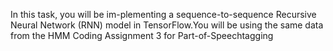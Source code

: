  In this task, you will be im-plementing a sequence-to-sequence Recursive Neural Network (RNN) model in TensorFlow.You will be using the same data from the HMM Coding Assignment 3 for Part-of-Speechtagging
